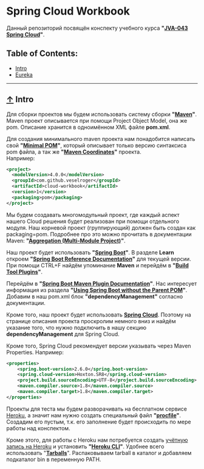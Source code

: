 # Spring Cloud Workbook

Данный репозиторий посвящён конспекту учебного курса **"[JVA-043 Spring Cloud](https://www.luxoft-training.ru/kurs/spring_cloud_dlya_java-razrabotchikov.html?sphrase_id=1131434)"**.

## Table of Contents:
- [Intro](#intro)
- [Eureka](./cloud-eureka/eureka.md)

----

## [↑](#home) <a id="intro"></a> Intro
Для сборки проектов мы будем использовать систему сборки **"[Maven](https://maven.apache.org/download.cgi)"**.\
Maven проект описывается при помощи Project Object Model, она же pom. Описание хранится в одноимённом XML файле **pom.xml**.

Для создания минимального maven проекта нам понадобится написать свой **"[Minimal POM](https://maven.apache.org/guides/introduction/introduction-to-the-pom.html#Minimal_POM)"**, который описывает только версию синтаксиса pom файла, а так же **"[Maven Coordinates](https://maven.apache.org/pom.html#Maven_Coordinates)"** проекта.\
Например:
```xml
<project>
  <modelVersion>4.0.0</modelVersion>
  <groupId>com.github.veselroger</groupId>
  <artifactId>cloud-workbook</artifactId>
  <version>1</version>
  <packaging>pom</packaging>
</project>
```

Мы будем создавать многомодульный проект, где каждый аспект нашего Cloud решения будет реализован при помощи отдельного модуля. Наш корневой проект (группирующий) должен быть создан как packaging=pom. Подробнее про это можно прочитать в документации Maven: **"[Aggregation (Multi-Module Project)](https://maven.apache.org/pom.html#aggregation-or-multi-module)"**.

Наш проект будет использовать **"[Spring Boot](https://spring.io/projects/spring-boot)"**. В разделе **Learn** откроем **"[Spring Boot Reference Documentation](https://docs.spring.io/spring-boot/docs/current/reference/htmlsingle/)"** для текущей версии. При помощи CTRL+F найдём упоминание **Maven** и перейдём в **"[Build Tool Plugins](https://docs.spring.io/spring-boot/docs/current/reference/html/build-tool-plugins.html#build-tool-plugins)"**.

Перейдём в **"[Spring Boot Maven Plugin Documentation](https://docs.spring.io/spring-boot/docs/current/maven-plugin/reference/htmlsingle/)"**. Нас интересует информация из раздела **"[Using Spring Boot without the Parent POM](https://docs.spring.io/spring-boot/docs/current/maven-plugin/reference/htmlsingle/#using.import)"**. Добавим в наш pom.xml блок **"dependencyManagement"** согласно документации.

Кроме того, наш проект будет использовать **[Spring Cloud](https://spring.io/projects/spring-cloud)**. Поэтому на странице описания проекта проскролим немного вниз и найдём указание того, что нужно подключить в нашу секцию **dependencyManagement** для Spring Cloud.

Кроме того, Spring Cloud рекомендует версии указывать через Maven Properties. Например:
```xml
<properties>
    <spring.boot-version>2.6.0</spring.boot-version>
    <spring.cloud-version>Hoxton.SR8</spring.cloud-version>
    <project.build.sourceEncoding>UTF-8</project.build.sourceEncoding>
    <maven.compiler.source>1.8</maven.compiler.source>
    <maven.compiler.target>1.8</maven.compiler.target>
</properties>
```

Проекты для теста мы будем разворачивать на бесплатном сервисе [Heroku](https://dashboard.heroku.com/), а значит нам нужно создать специальный файл **"[procfile](https://devcenter.heroku.com/articles/procfile)"**. Создадим его пустым, т.к. его заполнение будет происходить по мере работы над конспектом.

Кроме этого, для работы с Heroku нам потребуется создать [учётную запись на Heroku](http://dashboard.heroku.com)
и установить **"[Heroku CLI](https://devcenter.heroku.com/articles/heroku-cli)"**. Удобнее всего использовать "**[Tarballs](https://devcenter.heroku.com/articles/heroku-cli#tarballs)**". Распаковываем tarball в каталог и добавляем подкаталог bin в переменную PATH.